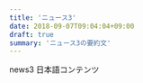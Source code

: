 ```yaml
---
title: 'ニュース3'
date: 2018-09-07T09:04:04+09:00
draft: true
summary: 'ニュース3の要約文'
---
```


news3 日本語コンテンツ
